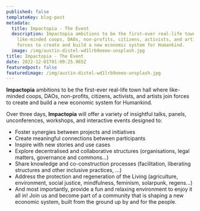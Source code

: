 ```yaml
---
published: false
templateKey: blog-post
metadata:
  title: Impactopia - The Event
  description: Impactopia ambitions to be the first-ever real-life town hall where
    like-minded coops, DAOs, non-profits, citizens, activists, and artists join
    forces to create and build a new economic system for Humankind.
  image: /img/austin-distel-wd1lrb9oeeo-unsplash.jpg
title: Impactopia - The Event
date: 2022-12-01T01:09:25.965Z
featuredpost: false
featuredimage: /img/austin-distel-wd1lrb9oeeo-unsplash.jpg
---
```

**Impactopia** ambitions to be the first-ever real-life town hall where like-minded coops, DAOs, non-profits, citizens, activists, and artists join forces to create and build a new economic system for Humankind.

Over three days, **Impactopia** will offer a variety of insightful talks, panels, unconferences, workshops, and interactive events designed to:

* Foster synergies between projects and initiatives
* Create meaningful connections between participants
* Inspire with new stories and use cases
* Explore decentralised and collaborative structures (organisations, legal matters, governance and commons…)
* Share knowledge and co-construction processes (facilitation, liberating structures and other inclusive practices, …)
* Address the protection and regeneration of the Living (agriculture, environment, social justice, mindfulness, feminism, solarpunk, regens…)
* And most importantly, provide a fun and relaxing environment to enjoy it all in! Join us and become part of a community that is shaping a new economic system, built from the ground up by and for the people.